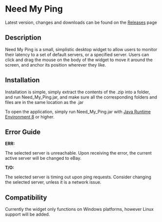 # Need My Ping
Latest version, changes and downloads can be found on the <a href="https://github.com/cameron2134/backupclicker/releases/latest">Releases</a> page



## Description
Need My Ping is a small, simplistic desktop widget to allow users to monitor their latency to a set of default servers, or a specified server. Users can click and drag the mouse on the body of the widget to move it around the screen, and anchor its position wherever they like.



## Installation
Installation is simple, simply extract the contents of the .zip into a folder, and run Need_My_Ping.jar, and make sure all the corresponding folders and files are in the same location as the .jar

To open the application, simply run Need_My_Ping.jar with <a href="http://www.oracle.com/technetwork/java/javase/downloads/jre8-downloads-2133155.html">Java Runtime Environment 8</a> or higher.


## Error Guide
**ERR:**

The selected server is unreachable. Upon receiving the error, the current active server will be changed to eBay.



**T/O:**

The selected server is timing out upon ping requests. Consider changing the selected server, unless it is a network issue.



## Compatibility

Currently the widget only functions on Windows platforms, however Linux support will be added.


